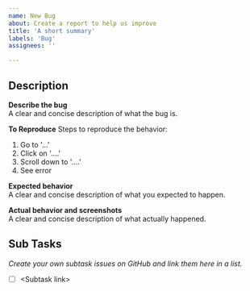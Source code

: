 ```yaml
---
name: New Bug
about: Create a report to help us improve
title: 'A short summary'
labels: 'Bug'
assignees: ''

---
```

## Description
**Describe the bug** \
A clear and concise description of what the bug is.

**To Reproduce**
Steps to reproduce the behavior:
1. Go to '...'
2. Click on '....'
3. Scroll down to '....'
4. See error

**Expected behavior** \
A clear and concise description of what you expected to happen.

**Actual behavior and screenshots** \
A clear and concise description of what actually happened.



## Sub Tasks
*Create your own subtask issues on GitHub and link them here in a list.*
- [ ] \<Subtask link> 